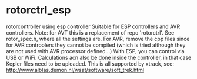 # rotorctrl_esp
rotorcontroller using esp controller
Suitable for ESP controllers and AVR controllers. Note: for AVT this is a replacement of repo 'rotorctrl'.
See rotor_spec.h, where all the settings are.
For AVR, remove the cpp files since for AVR controolers they cannot be compiled (which is tried although they are not used with AVR processor defined...)
With ESP, you can control via USB or WiFi.
Calculations acn also be done inside the controller, in that case Kepler files need to be uploaded.
This is all supported by xtrack, see: http://www.alblas.demon.nl/wsat/software/soft_trek.html
